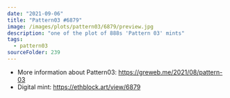 ```yaml
---
date: "2021-09-06"
title: "Pattern03 #6879"
image: /images/plots/pattern03/6879/preview.jpg
description: "one of the plot of 888s 'Pattern 03' mints"
tags:
  - pattern03
sourceFolder: 239
---
```


- More information about Pattern03: https://greweb.me/2021/08/pattern-03
- Digital mint: https://ethblock.art/view/6879
